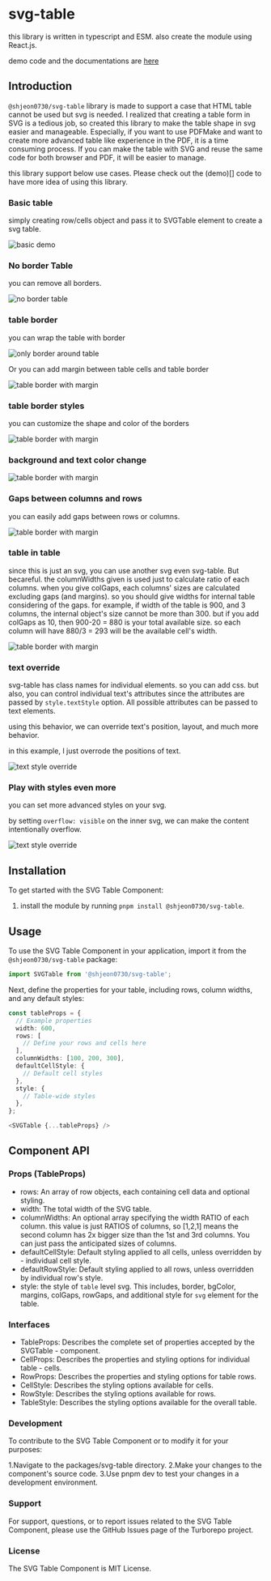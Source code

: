 # svg-table

this library is written in typescript and ESM.
also create the module using React.js.

demo code and the documentations are [here](https://github.com/wootra/svg-table/tree/main/apps/svg-table-demo)

## Introduction

`@shjeon0730/svg-table` library is made to support a case that HTML table cannot be used but svg is needed.
I realized that creating a table form in SVG is a tedious job, so created this library to make the table shape in svg easier and manageable.
Especially, if you want to use PDFMake and want to create more advanced table like experience in the PDF, it is a time consuming process.
If you can make the table with SVG and reuse the same code for both browser and PDF, it will be easier to manage.

this library support below use cases. Please check out the (demo)[] code to have more idea of using this library.

### Basic table

simply creating row/cells object and pass it to SVGTable element to create a svg table.

![basic demo](https://raw.githubusercontent.com/wootra/svg-table/main/apps/svg-table-demo/README.assets/basic-demo.png)

### No border Table

you can remove all borders.

![no border table](https://raw.githubusercontent.com/wootra/svg-table/main/apps/svg-table-demo/README.assets/no-border-table.png)

### table border

you can wrap the table with border

![only border around table](https://raw.githubusercontent.com/wootra/svg-table/main/apps/svg-table-demo/README.assets/only-around-table-border.png)

Or you can add margin between table cells and table border

![table border with margin](https://raw.githubusercontent.com/wootra/svg-table/main/apps/svg-table-demo/README.assets/table-border-with-margin.png)

### table border styles

you can customize the shape and color of the borders

![table border with margin](https://raw.githubusercontent.com/wootra/svg-table/main/apps/svg-table-demo/README.assets/table-border-styles.png)

### background and text color change

![table border with margin](https://raw.githubusercontent.com/wootra/svg-table/main/apps/svg-table-demo/README.assets/bgcolor-and-txtcolor.png)

### Gaps between columns and rows

you can easily add gaps between rows or columns.

![table border with margin](https://raw.githubusercontent.com/wootra/svg-table/main/apps/svg-table-demo/README.assets/gaps.png)

### table in table

since this is just an svg, you can use another svg even svg-table.
But becareful. the columnWidths given is used just to calculate ratio of each columns. when you give colGaps, each columns' sizes are calculated excluding gaps (and margins).
so you should give widths for internal table considering of the gaps.
for example, if width of the table is 900, and 3 columns, the internal object's size cannot be more than 300.
but if you add colGaps as 10, then 900-20 = 880 is your total available size.
so each column will have 880/3 = 293 will be the available cell's width.

![table border with margin](https://raw.githubusercontent.com/wootra/svg-table/main/apps/svg-table-demo/README.assets/embedded-tables.png)

### text override

svg-table has class names for individual elements. so you can add css.
but also, you can control individual text's attributes since the attributes are passed by `style.textStyle` option. All possible attributes can be passed to text elements.

using this behavior, we can override text's position, layout, and much more behavior.

in this example, I just overrode the positions of text.

![text style override](https://raw.githubusercontent.com/wootra/svg-table/main/apps/svg-table-demo/README.assets/text-style-override.png)

### Play with styles even more

you can set more advanced styles on your svg.

by setting `overflow: visible` on the inner svg, we can make the content intentionally overflow.

![text style override](https://raw.githubusercontent.com/wootra/svg-table/main/apps/svg-table-demo/README.assets/table-advanced-styles.png)

## Installation

To get started with the SVG Table Component:

1. install the module by running `pnpm install @shjeon0730/svg-table`.

## Usage

To use the SVG Table Component in your application, import it from the `@shjeon0730/svg-table` package:

```typescript
import SVGTable from '@shjeon0730/svg-table';
```

Next, define the properties for your table, including rows, column widths, and any default styles:

```typescript
const tableProps = {
  // Example properties
  width: 600,
  rows: [
    // Define your rows and cells here
  ],
  columnWidths: [100, 200, 300],
  defaultCellStyle: {
    // Default cell styles
  },
  style: {
    // Table-wide styles
  },
};

<SVGTable {...tableProps} />
```

## Component API

### Props (TableProps)

- rows: An array of row objects, each containing cell data and optional styling.
- width: The total width of the SVG table.
- columnWidths: An optional array specifying the width RATIO of each column. this value is just RATIOS of columns, so [1,2,1] means the second column has 2x bigger size than the 1st and 3rd columns. You can just pass the anticipated sizes of columns.
- defaultCellStyle: Default styling applied to all cells, unless overridden by - individual cell style.
- defaultRowStyle: Default styling applied to all rows, unless overridden by individual row's style.
- style: the style of `table` level svg. This includes, border, bgColor, margins, colGaps, rowGaps, and additional style for `svg` element for the table.

### Interfaces

- TableProps: Describes the complete set of properties accepted by the SVGTable - component.
- CellProps: Describes the properties and styling options for individual table - cells.
- RowProps: Describes the properties and styling options for table rows.
- CellStyle: Describes the styling options available for cells.
- RowStyle: Describes the styling options available for rows.
- TableStyle: Describes the styling options available for the overall table.

### Development

To contribute to the SVG Table Component or to modify it for your purposes:

1.Navigate to the packages/svg-table directory.
2.Make your changes to the component's source code.
3.Use pnpm dev to test your changes in a development environment.

### Support

For support, questions, or to report issues related to the SVG Table Component, please use the GitHub Issues page of the Turborepo project.

### License

The SVG Table Component is MIT License.
